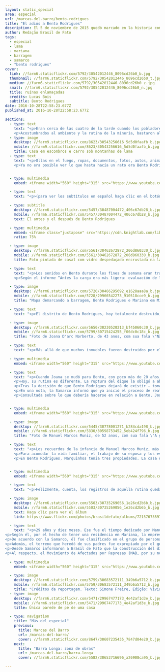 ```yaml
---
layout: static_special
area: especial
url: /marcas-del-barro/bento-rodrigues
title: "El adiós a Bento Rodrigues"
description: El 5 de noviembre de 2015 quedó marcado en la historia como el día del mayor desastre ambiental de Brasil
author: Redação Brasil de Fato
tags:
  - especial
  - lama
  - mariana
  - barragem
  - samarco
  - "bento rodrigues"
cover:
  link: //farm6.staticflickr.com/5792/30542012446_8096cd26b0_b.jpg
  thumbnail: //farm6.staticflickr.com/5792/30542012446_8096cd26b0_t.jpg
  medium: //farm6.staticflickr.com/5792/30542012446_8096cd26b0_z.jpg
  small: //farm6.staticflickr.com/5792/30542012446_8096cd26b0_n.jpg
  title: ruínas enlamaçadas
  credits: Lucas Bois
  subtitle: Bento Rodrigues
date: 2016-10-28T22:58:23.677Z
published_at: 2016-10-28T22:58:23.677Z

sections:
  - type: text
    text: "<p>Eran cerca de las cuatro de la tarde cuando los pobladores de Bento Rodrigues, pequeño pueblo de la ciudad de Mariana, en el estado de Minas Gerais, comenzaron a sentir movimientos extraños. Entre los más de 600 habitantes los gritos se expandieron rápidamente. “¡El dique reventó!”, decían algunos de los vecinos que en medio de las corridas alertaban sobre el feroz barro con desechos que pronto afectaría al pueblo; que surgió en el siglo  XVIII, tornándose uno de los primeros espacios de minería en el estado.</p>
    <p>Acostumbrados al ambiente y la rutina de la minería, bastaron algunos segundos para que los pobladores entendieran que el dique de Fundão, perteneciente a la  minera Samarco (un emprendimiento conjunto de las empresas Vale y BHP Billiton), se había roto. Mismo los que se negaron a creer de inmediato en lo que pasaba – al no haber oído ningún aviso oficial ni alerta sonora – no demoraron mucho en percibir la gravedad de la situación.</p>"
  - type: image
    desktop: //farm9.staticflickr.com/8623/30543256616_5d5d0faafb_b.jpg
    mobile: //farm9.staticflickr.com/8623/30543256616_5d5d0faafb_b.jpg
    title: Casa em escombros e carro sob montanhas de lama
  - type: text
    text: "<p>Ollas en el fuego, ropas, documentos, fotos, autos, animales, todo quedó atrás para llegar a las partes más altas del pueblo. En medio de la desolación y la búsqueda de noticias sobre el paradero de amigos, parientes y vecinos, hubo quienes pudieron parar y entre lágrimas observar como la avalancha de barro destruía calles, casas, la escuela y el centro de salud.</p>
    <p>Ya no era posible ver lo que hasta hacía un rato era Bento Rodrigues. Salvo por algunos autos y techos que se movían sin rumbo en el río de barro. De las 200 casas, poco más de veinte quedaron en pie. Entre pobladores y trabajadores de la minera murieron 19 personas. En pocos minutos, tragados por el barro, se hundieron y perdieron objetos personales, plantaciones, hogares, memorias y vidas. Fue el adiós a Bento Rodrigues.</p>"


  - type: multimedia
    embed: <iframe width="560" height="315" src="https://www.youtube.com/embed/cy-1G6Js3cc" frameborder="0" allowfullscreen></iframe>

  - type: text
    text: "<p>(para ver los subtítulos en español haga clic en el botón abajo al lado de configuraciones)</p>"

  - type: subtitle
    desktop: //farm6.staticflickr.com/5457/30487004472_406c67db28_b.jpg
    mobile: //farm6.staticflickr.com/5457/30487004472_406c67db28_b.jpg
    text: El antes y el después de Bento Rodrigues

  - type: multimedia
    embed: <iframe class="juxtapose" src="https://cdn.knightlab.com/libs/juxtapose/latest/embed/index.html?uid=9a91474c-88df-11e5-a524-0e7075bba956" width="100%" height="747px" frameborder="0"></iframe>
    ratio: 75%

  - type: image
    desktop: //farm6.staticflickr.com/5561/30462672872_206d860330_b.jpg
    mobile: //farm6.staticflickr.com/5561/30462672872_206d860330_b.jpg
    title: Foto pintada de casal com vidro despedaçado encrustada na lama

  - type: text
    text: "<p>Los sonidos en Bento durante los fines de semana eran tradicionales: niños jugando por las calles, pequeñas charlas con vecinos y amigos en los frentes de las casas, fiestas y reuniones familiares. Con todo bajo el barro, el 6 de noviembre era para ser el día más silencioso del pequeño pueblo minero. Pero esta vez el ambiente de Bento Rodrigues se llenó de ruido de helicópteros y grupos de rescate, que circulaban en busca de sobrevivientes.</p>
    <p>Según el informe “Antes la carga era más ligera: evaluación de los aspectos económicos, políticos y sociales del desastre de la Samarco/Vale/BHP en Mariana (MG)”, del Grupo Política, Economía, Minería, Ambiente y Sociedad (PoEMAS), el barro de desechos causó “destrucción socioambiental por 663 km en los ríos Gualaxo del Norte, Carmo, y Doce, hasta llegar a la desembocadura del último, donde entró 80 km2 en el mar”.</p>"

  - type: image
    desktop: //farm6.staticflickr.com/5720/30466295692_e1628aaa8a_b.jpg
    mobile: //farm6.staticflickr.com/5728/29966542273_910518cce9_b.jpg
    title: "Mapa demarcando a barragem, Bento Rodrigues e Mariana em Minas Gerais"

  - type: text
    text: "<p>El distrito de Bento Rodrigues, hoy totalmente destruido, fue apenas el primer lugar afectado, y por lo tanto, una de las paradas del equipo de Brasil de Fato para el especial Las marcas del barro – Un año de resistencia en la cuenca del Río Doce.</p><p>“Ahí era la casa de Paulo César, ahí la de Doña Geralda, ahí el terreno de mi suegro, un poco más allá el bar de la Sandra, y aquí la casa de Joaquim”, dice Joana D'arc Norberto, de 43 años, al comenzar la charla, mientras recorre lo que quedó de Bento Rodrigues, casi un año después de lo ocurrido.</p>"

  - type: image
    desktop: //farm6.staticflickr.com/5650/30230520213_bf45060c30_b.jpg
    mobile: //farm6.staticflickr.com/5799/30715424255_f06dc0c18c_b.jpg
    title: "Foto de Joana D'arc Norberto, de 43 anos, com sua fala \"Não estava em casa quando tudo aconteceu. Um genro me ligou e disse: 'ei, Joana, acabou Bento, morreu todo mundo'\""

  - type: text
    text: "<p>Más allá de que muchos inmuebles fueron destruidos por el barro, o han desaparecido completamente del mapa, los más de veinte años viviendo en el distrito le garantizan a la dueña de casa la minuciosidad en la memoria. Los lugares exactos de las casas de los afectados todavía son recordados.</p><p>Fueron pocas las pertenencias recuperadas por Joana y su familia. Aunque su casa haya sido una de las pocas que no fue afectada directamente por el aluvión – ya que se ubica en la parte alta del poblado –, pasaron días hasta que ella y sus vecinos pudieron volver al lugar, y muchas de sus pertenencias fueron robadas.</p><p>\"Nosotros siempre pedíamos para entrar allá, para sacar alguna cosa, pensando en que cuando Dios nos bendijera y tuviéramos una nueva casa, pudiéramos llevar algo. Pero no se podía entrar. Hoy no tenemos más nada, porque los otros saquearon todo\", se lamenta.</p><p>Madre de seis hijos, Joana camina por la antigua casa recordando cómo fue algún día. (ver video). Cada vez que vuelvo aquí es una tristeza\", dice, aunque asegura que igual trata de volver siempre que es posible a Bento Rodrigues. Todavía tiene la esperanza de rescatar alguna esperanza, alguna memoria.</p>"

  - type: multimedia
    embed: <iframe width="560" height="315" src="https://www.youtube.com/embed/z1yucpZvuL8" frameborder="0" allowfullscreen></iframe>

  - type: text
    text: "<p>Cuando Joana se mudó para Bento, con poco más de 20 años, estaba embarazada de su primer hijo. La vida en el pequeño pueblo se convirtió en la vida que siempre quiso. Uno de sus recuerdos más felices es pasear a caballo.  El trayecto de dos horas hasta el centro de Mariana, que hacía en carroza, le permitía admirar el paisaje, que recuerda lindo.</p>
    <p>Hoy, su rutina es diferente. La ruptura del dique la obligó a abandonar la vida rural, y a vivir junto a su familia en un hotel por más de un mes. En diciembre de 2015, se mudaron para una chacra en Mariana, donde, de a poco, han conseguido recuperar parte de la antigua rutina.  “Algunas cosas conseguimos recuperar, pero otras no”, dice, recordando los caballos, las mulas, gallinas y plantaciones que se llevó el barro.</p>
    <p>Tras la decisión de que Bento Rodrigues dejará de existir – tomada en una asamblea realizada en setiembre –, una comunidad será construida por la Samarco en un nuevo terreno. “Ellos están moviendo aquí, y nosotros estamos quedando para atrás. Eso que ellos están moviendo, yo creo que debe ser para darnos nuestras casas. Y todos nosotros todavía las estamos esperando”, se desahoga la matriarca, mientras camina entre los restos y ve camiones que pasan (ver capítulo 2).</p>
    <p>En una nota, la Samarco informó que ya inició el proceso de realojamiento y reconstrucción de las comunidades afectadas en Bento Rodrigues, Paracatu de Baixo y Gesteira. “Las familias ya eligieron los terrenos donde los nuevos distritos serán construidos. Las obras serán entregadas de aquí a 2019”, afirma la minera.</p>
    <p>Consultada sobre lo que debería hacerse en relación a Bento, Joana es categórica: “yo creo que se debería dejar para ser una ciudad histórica, para preservar la memoria de todo el mundo”.</p>"


  - type: multimedia
    embed: <iframe width="560" height="315" src="https://www.youtube.com/embed/4j2PAsEEKOs" frameborder="0" allowfullscreen></iframe>

  - type: image
    desktop: //farm6.staticflickr.com/5445/30778001271_b284cda198_b.jpg
    mobile: //farm6.staticflickr.com/5830/30598753452_5eb424f796_b.jpg
    title: "Foto de Manuel Marcos Muniz, de 52 anos, com sua fala \"A gente acha que já passou, que já acabou, mas tem dia que a gente só vive em função da tragédia da Samarco, do rompimento da barragem\""

  - type: text
    text: "<p>Los recuerdos de la infancia de Manuel Marcos Muniz, más conocido como Marquinhos, son de Bento Rodrigues. Los aprendizajes del campo vinieron de sus padres, que se mudaron para el pequeño poblado cuando él todavía era un niño. La rutina de la familia era guiada por la crianza de animales y las plantaciones alrededor de la casa.</p><p>Las transformaciones del poblado minero ocurrieron al compás de los cambios en su vida. Inicio de los estudios, la primera novia, el casamiento, el nacimiento de su única hija. Jubilado y con 52 años, a cada recuerdo rastreado en su memoria, un relato sobre Bento. “Las raíces estaban todas ahí”, dice.</p>
    <p>Para acomodar la vida familiar, el trabajo de su esposa y los estudios de su hija, al inicio de los años 2000 la rutina pasó a dividirse entre Bento Rodrigues y el centro del municipio de Mariana, donde también construyeron una casa. La crianza de gallinas, cerdos y el cultivo permanecieron en el pequeño distrito, al cuidado de uno de sus hermanos. Los fines de semana el propio Marquinhos se responsabilizaba de la plantación, y aprovechaba la vida en el campo con su familia.</p>
    <p>En Bento Rodrigues, Marquinhos tenía tres propiedades. La casa de sus padres, como herencia dividida entre él y siete hermanos, y dos terrenos. Una vez jubilado, y con su hija crecida, el plan era volver, ya que pretendía pasar el resto de su vida. Ver la destrucción después de que el barro pasó es “un sueño interrumpido”, se lamenta. Una marca para toda la vida; dice del momento en el que supo que Bento no existiría más (ver video).</p>"


  - type: multimedia
    embed: <iframe width="560" height="315" src="https://www.youtube.com/embed/Gii1uTncPxE" frameborder="0" allowfullscreen></iframe>

  - type: text
    text: "<p>Felizmente, cuenta, los registros de aquella rutina quedaron a salvo en las fotografías que guardaban en su casa en Mariana. No todo se perdió en el barro.</p>"

  - type: image
    desktop: //farm6.staticflickr.com/5503/30735269056_1e26cd2b6b_b.jpg
    mobile: //farm6.staticflickr.com/5503/30735269056_1e26cd2b6b_b.jpg
    text: Haga clic para ver el álbum
    link: https://www.flickr.com/photos/brasildefato/albums/72157675597652176

  - type: text
    text: "<p>29 años y diez meses. Ese fue el tiempo dedicado por Manuel Marcos a trabajar para la Samarco, empresa en la que fue operador e hizo el mantenimiento de bombas en el mineroducto. Un año después de la ruptura del dique, tiene una posición crítica hacia la minera.</p>
<p>Según él, por el hecho de tener una residencia en Mariana, la empresa no lo reconoce como afectado directo de Bento Rodrigues. A pesar de que Marquinhos recibe la tarjeta de auxilio financiero, paga mensualmente, el jubilado no fue incluido en el grupo de pobladores afectados que recibieron 20 mil reales de indemnización por vivir en la comunidad.</p>
<p>De acuerdo con la Samarco, él fue clasificado en el grupo de personas que apenas tenían terrenos o inmuebles, o sea, no vivían en Bento Rodrigues. Estos propietarios recibieron el valor de 10 mil reales como indemnización anticipada. Marquinhos se negó a ser incluido en ese grupo, por discrepar con la empresa, ya que mantenía una vida regular en el distrito.</p>
<p>Además, el terreno que heredó de sus padres fue expropiado por el gobernador de Minas Gerais, Fernando Pimentel (PT) que, en setiembre de este año, firmó un requerimiento administrativo de terrenos en el distrito de Bento Rodrigues para que la minera construya el dique S4.</p>
<p>Desde Samarco informaron a Brasil de Fato que la construcción del dique S4 fue autorizada por decreto del gobierno de Minas Gerais, y que, “en la práctica, establece el requerimiento administrativo de los terrenos, que afecta la posesión pero no la propiedad”. Y agregan, que “corresponderá a Samarco dar al Estado los recursos para la indemnización por el uso del área, de acuerdo con los procedimientos que sean definidos por el gobierno”.</p>
<p>Al respecto, el Movimiento de Afectados por Represas (MAB, por su nombre en portugués), se posicionó diciendo que la acción del gobierno estadual apenas simboliza “un Estado rehén de los intereses privados de las mineras trasnacionales”.</p>"

  - type: multimedia
    embed: <iframe width="560" height="315" src="https://www.youtube.com/embed/u-ddXSEut9A" frameborder="0" allowfullscreen></iframe>

  - type: image
    desktop: //farm6.staticflickr.com/5759/30683572111_349b6a5712_b.jpg
    mobile: //farm6.staticflickr.com/5759/30683572111_349b6a5712_b.jpg
    title: "Créditos da reportagem. Texto: Simone Freire, Edição: Viviana Fernandes, Vídeo e Foto: José Eduardo Bernardes e Guilherme Weimann, Arte: Wilcker Morais"
  - type: image
    desktop: //farm6.staticflickr.com/5471/29967477173_4e42af1d3e_b.jpg
    mobile: //farm6.staticflickr.com/5471/29967477173_4e42af1d3e_b.jpg
    title: Única parede de pé de uma casa

  - type: navigation
    title: "Más del especial"
    previous:
      title: Marcas del Barro
      url: /marcas-del-barro/
      cover: //farm9.staticflickr.com/8647/30607235435_7847d04e20_b.jpg
    next:
      title: "Barra Longa: zona de obras"
      url: /marcas-del-barro/barra-longa
      cover: //farm6.staticflickr.com/5582/30653716696_a26908ca95_b.jpg

---
```

